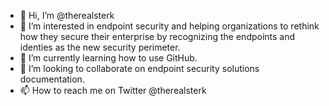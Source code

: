 - 👋 Hi, I’m @therealsterk
- 👀 I’m interested in endpoint security and helping organizations to rethink how they secure their enterprise by recognizing the endpoints and identies as the new security perimeter.
- 🌱 I’m currently learning how to use GitHub.
- 💞️ I’m looking to collaborate on endpoint security solutions documentation.
- 📫 How to reach me on Twitter @therealsterk

<!---
therealsterk/therealsterk is a ✨ special ✨ repository because its `README.md` (this file) appears on your GitHub profile.
You can click the Preview link to take a look at your changes.
--->
